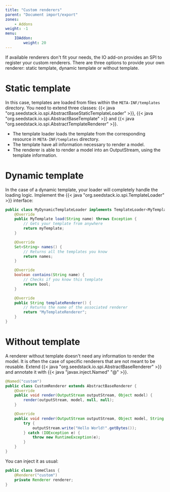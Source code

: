 ```yaml
---
title: "Custom renderers"
parent: "Document import/export"
zones:
    - Addons
weight: -1    
menu:
    IOAddon:
        weight: 20
---
```


If available renderers don't fit your needs, the IO add-on provides an SPI to register your custom renderers. There are
three options to provide your own renderer: static template, dynamic template or without template.

# Static template

In this case, templates are loaded from files within the `META-INF/templates` directory. You need to extend three classes:
{{< java "org.seedstack.io.spi.AbstractBaseStaticTemplateLoader" >}}, {{< java "org.seedstack.io.spi.AbstractBaseTemplate" >}} and
{{< java "org.seedstack.io.spi.AbstractTemplateRenderer" >}}.

- The template loader loads the template from the corresponding resource in `META-INF/templates` directory.
- The template have all information necessary to render a model.
- The renderer is able to render a model into an OutputStream, using the template information.

# Dynamic template

In the case of a dynamic template, your loader will completely handle the loading logic. Implement the {{< java "org.seedstack.io.spi.TemplateLoader" >}}
interface:

```java
public class MyDynamicTemplateLoader implements TemplateLoader<MyTemplate> {
    @Override
    public MyTemplate load(String name) throws Exception {
        // Gets your template from anywhere
        return myTemplate;
    }

    @Override
    Set<String> names() {
        // Returns all the templates you know
        return names;
    }

    @Override
    boolean contains(String name) {
        // Checks if you know this template
        return bool;
    }

    @Override
    public String templateRenderer() {
        // Returns the name of the associated renderer
        return "MyTemplateRenderer";
    }
}
```

# Without template

A renderer without template doesn't need any information to render the model. It is often the case of specific renderers
that are not meant to be reusable. Extend {{< java "org.seedstack.io.spi.AbstractBaseRenderer" >}} and annotate it
with {{< java "javax.inject.Named" "@" >}}.

```java
@Named("custom")
public class CustomRenderer extends AbstractBaseRenderer {
    @Override
    public void render(OutputStream outputStream, Object model) {
        render(outputStream, model, null, null);
    }

    @Override
    public void render(OutputStream outputStream, Object model, String mimeType, Map<String, Object> parameters) {
        try {
            outputStream.write("Hello World!".getBytes());
        } catch (IOException e) {
            throw new RuntimeException(e);
        }
    }
}
```

You can inject it as usual:

```java
public class SomeClass {
	@Renderer("custom")
	private Renderer renderer;
}
```
